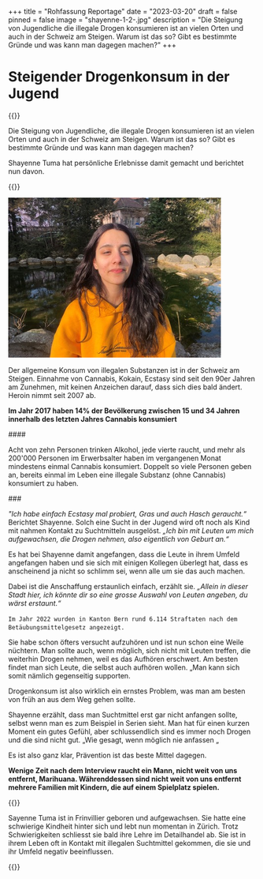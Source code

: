 +++
title = "Rohfassung Reportage"
date = "2023-03-20"
draft = false
pinned = false
image = "shayenne-1-2-.jpg"
description = "Die Steigung von Jugendliche die illegale Drogen konsumieren ist an vielen Orten und auch in der Schweiz am Steigen. Warum ist das so? Gibt es bestimmte Gründe und was kann man dagegen machen?"
+++
# Steigender Drogenkonsum in der Jugend

{{<box>}}

Die Steigung von Jugendliche, die illegale Drogen konsumieren ist an vielen Orten und auch in der Schweiz am Steigen. Warum ist das so? Gibt es bestimmte Gründe und was kann man dagegen machen?

Shayenne Tuma hat persönliche Erlebnisse damit gemacht und berichtet nun davon.

{{</box>}}

![Interview Shayenne Tuma im Stadtpark Biel 02.03.2023](shayenne-1-2-.jpg)

Der allgemeine Konsum von illegalen Substanzen ist in der Schweiz am Steigen. Einnahme von Cannabis, Kokain, Ecstasy sind seit den 90er Jahren am Zunehmen, mit keinen Anzeichen darauf, dass sich dies bald ändert. Heroin nimmt seit 2007 ab. 

<!--StartFragment-->

**Im Jahr 2017 haben 14% der Bevölkerung zwischen 15 und 34 Jahren innerhalb des letzten Jahres Cannabis konsumiert**

<!--EndFragment-->

\####

<!--StartFragment-->

Acht von zehn Personen trinken Alkohol, jede vierte raucht, und mehr als 200'000 Personen im Erwerbsalter haben im vergangenen Monat mindestens einmal Cannabis konsumiert. Doppelt so viele Personen geben an, bereits einmal im Leben eine illegale Substanz (ohne Cannabis) konsumiert zu haben.

<!--EndFragment-->

\###

*"Ich habe einfach Ecstasy mal probiert, Gras und auch Hasch geraucht.“* Berichtet Shayenne. Solch eine Sucht in der Jugend wird oft noch als Kind mit nahmen Kontakt zu Suchtmitteln ausgelöst. *„Ich bin mit Leuten um mich aufgewachsen, die Drogen nehmen, also eigentlich von Geburt an.“*

Es hat bei Shayenne damit angefangen, dass die Leute in ihrem Umfeld angefangen haben und sie sich mit einigen Kollegen überlegt hat, dass es anscheinend ja nicht so schlimm sei, wenn alle um sie das auch machen.

Dabei ist die Anschaffung erstaunlich einfach, erzählt sie. *„Allein in dieser Stadt hier, ich könnte dir so eine grosse Auswahl von Leuten angeben, du wärst erstaunt.“* 

`Im Jahr 2022 wurden in Kanton Bern rund 6.114 Straftaten nach dem Betäubungsmittelgesetz angezeigt.`

Sie habe schon öfters versucht aufzuhören und ist nun schon eine Weile nüchtern. Man sollte auch, wenn möglich, sich nicht mit Leuten treffen, die weiterhin Drogen nehmen, weil es das Aufhören erschwert. Am besten findet man sich Leute, die selbst auch aufhören wollen. „Man kann sich somit nämlich gegenseitig supporten.

<!--StartFragment-->

Drogenkonsum ist also wirklich ein ernstes Problem, was man am besten von früh an aus dem Weg gehen sollte.

Shayenne erzählt, dass man Suchtmittel erst gar nicht anfangen sollte, selbst wenn man es zum Beispiel in Serien sieht. Man hat für einen kurzen Moment ein gutes Gefühl, aber schlussendlich sind es immer noch Drogen und die sind nicht gut. „Wie gesagt, wenn möglich nie anfassen „

Es ist also ganz klar, Prävention ist das beste Mittel dagegen.

<!--EndFragment-->

**Wenige Zeit nach dem Interview raucht ein Mann, nicht weit von uns entfernt, Marihuana. Währenddessen sind nicht weit von uns entfernt mehrere Familien mit Kindern, die auf einem Spielplatz spielen.**

{{<box>}}

Sayenne Tuma ist in Frinvillier geboren und aufgewachsen. Sie hatte eine schwierige Kindheit hinter sich und lebt nun momentan in Zürich. Trotz Schwierigkeiten schliesst sie bald ihre Lehre im Detailhandel ab. Sie ist in ihrem Leben oft in Kontakt mit illegalen Suchtmittel gekommen, die sie und ihr Umfeld negativ beeinflussen. 

{{</box>}}